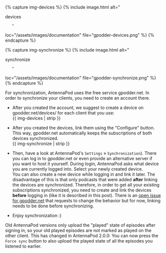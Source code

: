 {% capture img-devices %} {% include image.html alt="

devices

       "

loc="/assets/images/documentation" file="gpodder-devices.png" %} {% endcapture
%}

{% capture img-synchronize %} {% include image.html alt="

synchronize

       "

loc="/assets/images/documentation" file="gpodder-synchronize.png" %} {%
endcapture %}

For synchronization, AntennaPod uses the free service gpodder.net. In order to
synchronize your clients, you need to create an account there.


   - After you created the account, we suggest to create a device on
gpodder.net/devices/ for each client that you use:<br />{{ img-devices | strip }}

   - After you created the devices, link them using the "Configure" button. This
way, gpodder.net automatically keeps the subscriptions of both devices
synchronized.<br />{{ img-synchronize | strip }}
- Then, have a look at AntennaPod's `Settings` » `Synchronization`). There you
can log in to gpodder.net or even provide an alternative server if you want to
host it yourself. During login, AntennaPod asks what device you are currently
logged into. Select your newly created device.<br /> You can also create a new
device while logging in and link it later. The disadvantage of this is that only
podcasts that were added **after** linking the devices are synchronized.
Therefore, in order to get all your existing subscriptions synchronized, you
need to create and link the devices **before** logging in (like it is described
in this post). There is an [open issue for gpodder.net](https://github.com/gpodder/mygpo/issues/388)
that requests to change the behavior but for now, linking needs to be done
before synchronizing.
- Enjoy synchronization :)

Old AntennaPod versions only upload the "played" state of episodes after signing
in, so your old played episodes are not marked as played on the other client.
This has changed in AntennaPod 2.0.0: You can now press the `Force sync` button
to also upload the played state of all the episodes you listened to earlier.
